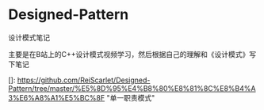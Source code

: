 # Designed-Pattern
设计模式笔记

主要是在B站上的C++设计模式视频学习，然后根据自己的理解和《设计模式》写下笔记

[]: https://github.com/ReiScarlet/Designed-Pattern/tree/master/%E5%8D%95%E4%B8%80%E8%81%8C%E8%B4%A3%E6%A8%A1%E5%BC%8F	"单一职责模式"

